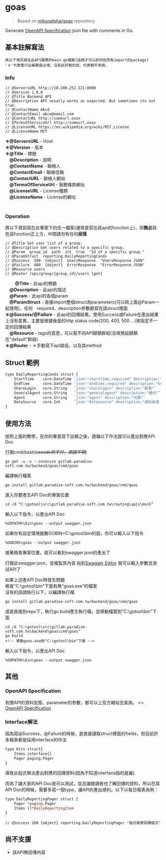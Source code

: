 # goas
> Based on [mikunalpha/goas](https://github.com/mikunalpha/goas) repository.

Generate [OpenAPI Specification](https://swagger.io/specification) json file with comments in Go.

## 基本註解寫法

```
將以下資訊寫在此API服務的main.go檔案(這樣才可以抓的到所有import的package) 
'＊'代表整行註解都是必填，沒有此符號的話，代表都不用填。
```

### Info
```
// @ServersURL http://10.200.252.121:8000
// @Version 1.0.0 
// @Title Backend API
// @Description API usually works as expected. But sometimes its not true.
// @ContactName Abcd
// @ContactEmail abce@email.com
// @ContactURL http://someurl.oxox
// @TermsOfServiceUrl http://someurl.oxox
// @LicenseURL https://en.wikipedia.org/wiki/MIT_License
// @LicenseName MIT
```

**＊@ServersURL** - Host      
**＊@Version** - 版本   
**＊@Title** - 標題   
　**@Description** - 說明   
　**@ContactName** - 聯絡人   
　**@ContactEmail** - 聯絡信箱   
　**@ContactURL** - 聯絡人網站   
　**@TermsOfServiceUrl** - 服務條款網址   
　**@LicenseURL** - License種類   
　**@LicenseName** - License的網址   
　　
　　
### Operation
將以下資訊寫在此專案下的任一檔案(通常是寫在該api的function上)，但**務必**寫在該function正上方，中間請勿有任何**段落** 

```
// @Title Get user list of a group.
// @Description Get users related to a specific group.
// @Param  group_id  path  int  true  "Id of a specific group."
// @ParamStruct  reporting.DailyReportingConds
// @Success  200  {object}  UsersResponse  "UsersResponse JSON"
// @Failure  400  {object}  ErrorResponse  "ErrorResponse JSON"
// @Resource users
// @Router /api/group/{group_id}/users [get]
```
　
　**@Title** - 此api的標題   
　**@Description** - 此api的描述   
　**@Param** - 此api的各個param   
　**@ParamStruct** - 直接import整個struct為parameters(可以與上面@Param一起使用)，任何　required、description參數都寫在該struct裡面   
**＊@Success/@Failure** - 此api的回傳結果。使用Success或Failure在產出結果上沒有差異，主要是根據後面的http status code(200, 400, 500 ...)來指定不一定的回傳結果   
　**@Resource** - tags的意思，可以幫不同API歸類群組(沒填預設歸類在"default"群組)   
**＊@Router** - ＊手動寫下api路徑，以及其method   

   
## Struct 範例
```perl
type DailyReportingConds struct {
    StartTime    core.DateTime `json:"starttime,required" description:"Start Time"`
    EndTime      core.DateTime `json:"endtime,required" description:"End Time"`
    ShareLogin   core.String   `json:"sharelogin" description:"股東"`
    GeneralAgent core.String   `json:"generalagent" description:"總代"`
    Agent        core.String   `json:"agent" description:"代理"`
    DataSource   core.Int      `json:"datasource" description:"資料來源 SQL:0,Analysis:1,ES:2"`
}
```

   
## 使用方法

按照上面的教學，在你的專案寫下註解之後，遵循以下作法就可以產出對應API Doc   

打開cmd/bash(*~~vscode的不行，原因不明~~*)
```
go get -u -v --insecure gitlab.paradise-soft.com.tw/backend/goas/cmd/goas
```
編譯執行檔案
```
go install gitlab.paradise-soft.com.tw/backend/goas/cmd/goas
```
進入你要產生API Doc的專案位置
```
cd /d “C:\gotool\src\gitlab.paradise-soft.com.tw\routing\apis\mock”
```
輸入以下指令，以產出API Doc
```
%GOPATH%\bin\goas --output swagger.json
```
如果你有設定環境變數GOBIN=C:\gotool\bin的話，你可以輸入以下指令
```
%GOBIN%\goas --output swagger.json
```
接著檢查專案位置，就可以看到swagger.json的產出了

打開此swagger.json，並複製其內容
貼到[Swagger Editor](http://editor.swagger.io/)
就可以輸入參數並測試API了

如果上述產API Doc時發生問題  
檢查"C:\gotool\bin"下面有無"goas.exe"的檔案  
沒有的話請執行以下，以編譯執行檔
```
go install gitlab.paradise-soft.com.tw/backend/goas/cmd/goas
```
或是直接到repo下，執行go build產生執行檔，並移動檔案到"C:\gotool\bin"下面
```
cd /d "C:\gotool\src\gitlab.paradise-soft.com.tw\backend\goas\cmd\goas"
go build
<!-- 移動goas.exe到"C:\gotool\bin"下面 -->
```
輸入以下指令，以產出API Doc
```
%GOPATH%\bin\goas --output swagger.json
```
   
## 其他
### OpenAPI Specification
有關API的資料型態、parameter的參數，都可以上官方網站去查詢。 >> [OpenAPI Specification](https://swagger.io/specification)

### Interface解法
因為寫@Success、@Failure的時候，是直接讀取struct裡面的fields，但目前許多報表都是採用interface的作法
```perl
type Hits struct{
	Items interface{}
	Pager paging.Pager
}
```
導致此程式無法產出對應的回傳資料(因為不知道interface指的是誰)

而為了讓大家的API Doc是可以測試，並且讓閱讀者也了解回傳的資料，所以在寫API Doc的時候，需要多寫一個type，讓API的產出順利。以下以每日報表為例：
```perl
type DailyReportingPager struct {
    Pager *paging.Pager
    Items []*DailyReportingItem
}
```
```
// @Success 200 {object} reporting.DailyReportingPager "每日報表回傳格式"
```

## 尚不支援
* 該API無回傳內容

